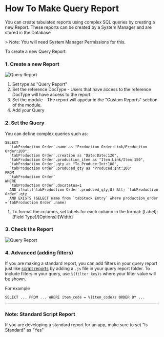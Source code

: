 # How To Make Query Report

You can create tabulated reports using complex SQL queries by creating a new Report. These reports can be created by a System Manager and are stored in the Database

&gt; Note: You will need System Manager Permissions for this.

To create a new Query Report:

### 1. Create a new Report

<img class="screenshot" alt="Query Report" src="/assets/frappe_docs/assets/img/query-report.png">

1. Set type as "Query Report"
1. Set the reference DocType - Users that have access to the reference DocType will have access to the report
1. Set the module - The report will appear in the "Custom Reports" section of the module.
1. Add your Query

### 2. Set the Query

You can define complex queries such as:


	SELECT
	  `tabProduction Order`.name as "Production Order:Link/Production Order:200",
	  `tabProduction Order`.creation as "Date:Date:120",
	  `tabProduction Order`.production_item as "Item:Link/Item:150",
	  `tabProduction Order`.qty as "To Produce:Int:100",
	  `tabProduction Order`.produced_qty as "Produced:Int:100"
	FROM
	  `tabProduction Order`
	WHERE
	  `tabProduction Order`.docstatus=1
	  AND ifnull(`tabProduction Order`.produced_qty,0) &lt; `tabProduction Order`.qty
	  AND EXISTS (SELECT name from `tabStock Entry` where production_order =`tabProduction Order`.name)

1. To format the columns, set labels for each column in the format: [Label]:[Field Type]/[Options]:[Width]

### 3. Check the Report

<img class="screenshot" alt="Query Report" src="/assets/frappe_docs/assets/img/query-report-out.png">

### 4. Advanced (adding filters)

If you are making a standard report, you can add filters in your query report just like [script reports](https://frappe.io/docs/user/en/guides/reports-and-printing/how-to-make-script-reports) by adding a `.js` file in your query report folder. To include filters in your query, use `%(filter_key)s` where your filter value will be shown.

For example

	SELECT ... FROM ... WHERE item_code = %(item_code)s ORDER BY ...

---

### Note: Standard Script Report

If you are developing a standard report for an app, make sure to set "Is Standard" as "Yes"



<!-- markdown -->
